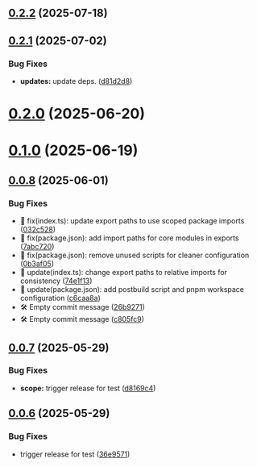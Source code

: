 ## [0.2.2](https://github.com/variablesoftware/vs-brand-utils/compare/v0.2.1...v0.2.2) (2025-07-18)

## [0.2.1](https://github.com/variablesoftware/vs-brand-utils/compare/v0.2.0...v0.2.1) (2025-07-02)


### Bug Fixes

* **updates:** update deps. ([d81d2d8](https://github.com/variablesoftware/vs-brand-utils/commit/d81d2d8fc702dfc53154f827260915a12ea45365))

# [0.2.0](https://github.com/variablesoftware/vs-brand-utils/compare/v0.1.0...v0.2.0) (2025-06-20)

# [0.1.0](https://github.com/variablesoftware/vs-brand-utils/compare/v0.0.8...v0.1.0) (2025-06-19)

## [0.0.8](https://github.com/variablesoftware/vs-brand-utils/compare/v0.0.7...v0.0.8) (2025-06-01)


### Bug Fixes

* 🚀 fix(index.ts): update export paths to use scoped package imports ([032c528](https://github.com/variablesoftware/vs-brand-utils/commit/032c528f90702f6704ca02433ad3ef409ace3026))
* 🚀 fix(package.json): add import paths for core modules in exports ([7abc720](https://github.com/variablesoftware/vs-brand-utils/commit/7abc7202504adfe5d823cedc55b5ea681e3e2a4e))
* 🚀 fix(package.json): remove unused scripts for cleaner configuration ([0b3af05](https://github.com/variablesoftware/vs-brand-utils/commit/0b3af055577ad69b7103d55d1b820bb9fe46a8e2))
* 🚀 update(index.ts): change export paths to relative imports for consistency ([74e1f13](https://github.com/variablesoftware/vs-brand-utils/commit/74e1f13faacf9983f5ba4e2ac9ca292bb916e510))
* 🚀 update(package.json): add postbuild script and pnpm workspace configuration ([c6caa8a](https://github.com/variablesoftware/vs-brand-utils/commit/c6caa8aa019d95c652ff0166050cf522b864f003))
* 🛠️ Empty commit message ([26b9271](https://github.com/variablesoftware/vs-brand-utils/commit/26b927133775c7a70aa99597d995c545151115be))
* 🛠️ Empty commit message ([c805fc9](https://github.com/variablesoftware/vs-brand-utils/commit/c805fc9e24b9f8865ca189902cdafa03de2f9deb))

## [0.0.7](https://github.com/variablesoftware/vs-brand-utils/compare/v0.0.6...v0.0.7) (2025-05-29)


### Bug Fixes

* **scope:** trigger release for test ([d8169c4](https://github.com/variablesoftware/vs-brand-utils/commit/d8169c400f198b9a151e082ab1af9126d2b2def4))

## [0.0.6](https://github.com/variablesoftware/vs-brand-utils/compare/v0.0.5...v0.0.6) (2025-05-29)


### Bug Fixes

* trigger release for test ([36e9571](https://github.com/variablesoftware/vs-brand-utils/commit/36e9571fd51c9591a18df34404cb2f783f011f2d))
